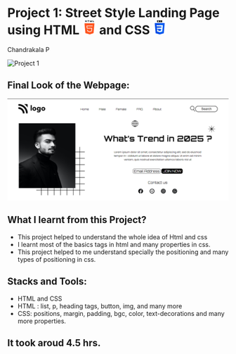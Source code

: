 # Project 1: Street Style Landing Page using HTML ![](./final-look/html-5.png) and CSS ![](./final-look/css-3.png)

Chandrakala P

![Project 1](https://img.shields.io/badge/Project%20-01-orange)

## Final Look of the Webpage:

![Final Look of the Website](./final-look/web%20img.PNG)

## What I learnt from this Project?

- This project helped to understand the whole idea of Html and css
- I learnt most of the basics tags in html and many properties in css.
- This project helped to me understand specially the positioning and many types of positioning in css.

## Stacks and Tools:

- HTML and CSS
- HTML : list, p, heading tags, button, img, and many more
- CSS: positions, margin, padding, bgc, color, text-decorations and many more properties.

## It took aroud 4.5 hrs.
